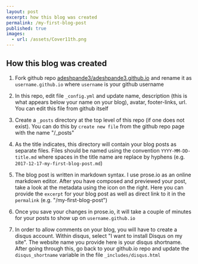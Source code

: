 ```yaml
---
layout: post
excerpt: how this blog was created
permalink: /my-first-blog-post
published: true
images:
  - url: /assets/Cover11th.png
---
```



## How this blog was created

1. Fork github repo [adeshpande3/adeshpande3.github.io](https://github.com/adeshpande3/adeshpande3.github.io) and rename it as `username.github.io` where `username` is your github username
 
1. In this repo, edit file `_config.yml` and update name, description (this is what appears below your name on your blog), avatar, footer-links, url. You can edit this file from github itself

1. Create a `_posts` directory at the top level of this repo (if one does not exist). You can do this by `create new file` from the github repo page with the name "/_posts"

1. As the title indicates, this directory will contain your blog posts as separate files. Files should be named using the convention `YYYY-MM-DD-title.md` where spaces in the title name are replace by hyphens (e.g. `2017-12-17-my-first-blog-post.md`)

1. The blog post is written in markdown syntax. I use prose.io as an online markdown editor. After you have composed and previewed your post, take a look at the metadata using the icon on the right. Here you can provide the `excerpt` for your blog post as well as direct link to it in the `permalink` (e.g. "/my-first-blog-post")

1. Once you save your changes in prose.io, it will take a couple of minutes for your posts to show up on `username.github.io`

1. In order to allow comments on your blog, you will have to create a disqus account. Within disqus, select "I want to install Disqus on my site". The website name you provide here is your disqus shortname. After going through this, go back to your github.io repo and update the  `disqus_shortname` variable in the file `_includes/disqus.html`
